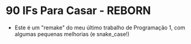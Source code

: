 # 90 IFs Para Casar - REBORN
- Este é um "remake" do meu último trabalho de Programação 1, com algumas pequenas melhorias (e snake_case!)
